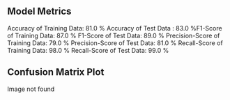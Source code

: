## Model Metrics
Accuracy of Training Data: 81.0 %
Accuracy of Test Data : 83.0 %F1-Score of Training Data: 87.0 %
F1-Score of Test Data: 89.0 %
Precision-Score of Training Data: 79.0 %
Precision-Score of Test Data: 81.0 %
Recall-Score of Training Data: 98.0 %
Recall-Score of Test Data: 99.0 %

## Confusion Matrix Plot
Image not found
